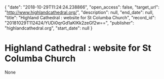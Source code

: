 {
  "date": "2018-10-29T11:24:24.238866", 
  "open_access": false, 
  "target_url": "http://www.highlandcathedral.org/", 
  "description": null, 
  "end_date": null, 
  "title": "Highland Cathedral : website for St Columba Church", 
  "record_id": "20181029T112424/YUDi0qrGd1aKlKk2zeGf2w==", 
  "publisher": "highlandcathedral.org", 
  "start_date": null
}

# Highland Cathedral : website for St Columba Church

None